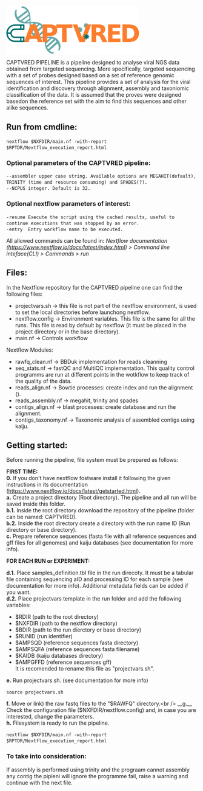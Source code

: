 <img src="./docs/captvred_logo.png" title="CAPTVRED" alt="CAPTVRED" width="350px" align="center" />

CAPTVRED PIPELINE is a pipeline designed to analyse viral NGS data obtained from targeted sequencing. More specifically, targeted sequencing with a set of probes designed based on a set of reference genomic sequences of interest. This pipeline provides a set of analysis for the viral identification and discovery through alignment, assembly and taxoniomic classification of the data. It is assumed that the proves were designed basedon the reference set  with the aim to find this sequences and other alike sequences.

## Run from cmdline:
```{.sh}
nextflow $NXFDIR/main.nf -with-report $RPTDR/Nextflow_execution_report.html
```

### Optional parameters of the CAPTVRED pipeline:
```{.sh}
--assembler upper case string. Available options are MEGAHIT(default), TRINITY (time and resource consuming) and SPADES(?).
--NCPUS integer. Default is 32.
```
### Optional nextflow parameters of interest:
```{.sh}
-resume Execute the script using the cached results, useful to continue executions that was stopped by an error.
-entry  Entry workflow name to be executed.
```
All allowed commands can be found in:  _Nextflow documentation (https://www.nextflow.io/docs/latest/index.html) > Command line inteface(CLI) > Commands > run_

## Files:
In the Nextflow repository for the CAPTVRED pipeline one can find the following files:
* projectvars.sh -> this file is not part of the nextflow environment, is used to set the local directories before launchong nextflow.
* nextflow.config -> Environment variables. This file is the same for all the runs. This file is read by default by nextflow (it must be placed in the project directory or in the base directory).
* main.nf -> Controls workflow


Nextflow Modules:
* rawfq_clean.nf -> BBDuk implementation for reads cleanning
* seq_stats.nf -> fastQC and  MultiQC implementation. This quality control programms are run at different points in the wotkflow to keep track of the quality of the data. 
* reads_align.nf -> Bowtie processes: create index and run the alignment ().
* reads_assembly.nf -> megahit, trinity and spades
* contigs_align.nf -> blast processes: create database and run the alignment.
* contigs_taxonomy.nf -> Taxonomic analysis of assembled contigs using kaiju.

## Getting started:
Before running the pipeline, file system must be prepared as follows:

__FIRST TIME:__<br /> 
__0.__ If you don't have nextflow fostware install it following the given instructions in its documentation (https://www.nextflow.io/docs/latest/getstarted.html). <br />
__a.__ Create a project directory (Root directory). The pipeline and all run will be saved inside this folder.<br />
__b.1.__ Inside the root directory download the repository of the pipeline (folder can be named: CAPTVRED). <br />
__b.2.__  Inside the root directory create a directory with the run name ID (Run directory or base directory). <br />
__c.__ Prepare reference sequences (fasta file with all reference sequences and gff files for all genomes) and kaiju databases (see documentation for more info). <br />

__FOR EACH RUN or EXPERIMENT:__<br /> 

__d.1.__ Place samples_definition.tbl file in the run direcoty. It must be a tabular file containing sequencing aID and processing ID for each sample (see documentation for more info). Additional metadata fields can be added if you want.<br />
__d.2.__ Place projectvars template in the run folder and add the following variables: <br />
-  $RDIR (path to the root directory)<br />
-  $NXFDIR (path to the nextflow directory) <br /> 
-  $BDIR (path to the run dierctory or base directory) <br />
-  $RUNID (run identifier)<br />
-  $AMPSQD (reference sequences fasta directory)<br />
-  $AMPSQFA (reference sequences fasta filename)<br />
-  $KAIDB (kaiju databases directory)<br />
-  $AMPGFFD (reference sequences gff)<br />
It is recomended to rename this file as "projectvars.sh".<br />

__e.__ Run projectvars.sh. (see documentation for more info)<br />
```{.sh}
source projectvars.sh
```
__f.__ Move or link) the raw fastq files to the "$RAWFQ" directory.<br />
__g.__ Check the configuration file ($NXFDIR/nextflow.config) and, in case you are interested, change the parameters.<br />
__h.__ Filesystem is ready to run the pipeline.<br />
```{.sh}
nextflow $NXFDIR/main.nf -with-report $RPTDR/Nextflow_execution_report.html
```


### To take into consideration:
If assembly is performed using trinity and the prograam cannot assembly any contig the pipleni will ignore the programme fail, raise a warning and continue with the next file.
